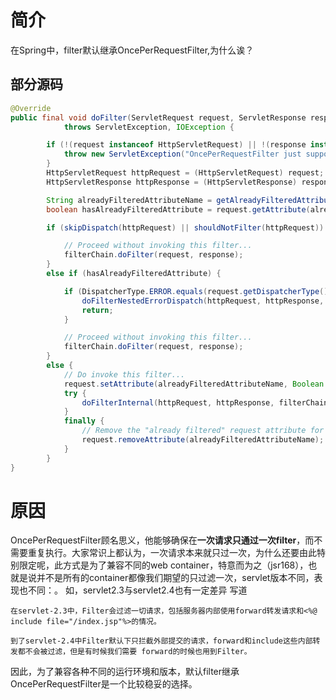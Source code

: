 # 简介
在Spring中，filter默认继承OncePerRequestFilter,为什么诶？

## 部分源码
```java
@Override
public final void doFilter(ServletRequest request, ServletResponse response, FilterChain filterChain)
			throws ServletException, IOException {

		if (!(request instanceof HttpServletRequest) || !(response instanceof HttpServletResponse)) {
			throw new ServletException("OncePerRequestFilter just supports HTTP requests");
		}
		HttpServletRequest httpRequest = (HttpServletRequest) request;
		HttpServletResponse httpResponse = (HttpServletResponse) response;

		String alreadyFilteredAttributeName = getAlreadyFilteredAttributeName();
		boolean hasAlreadyFilteredAttribute = request.getAttribute(alreadyFilteredAttributeName) != null;

		if (skipDispatch(httpRequest) || shouldNotFilter(httpRequest)) {

			// Proceed without invoking this filter...
			filterChain.doFilter(request, response);
		}
		else if (hasAlreadyFilteredAttribute) {

			if (DispatcherType.ERROR.equals(request.getDispatcherType())) {
				doFilterNestedErrorDispatch(httpRequest, httpResponse, filterChain);
				return;
			}

			// Proceed without invoking this filter...
			filterChain.doFilter(request, response);
		}
		else {
			// Do invoke this filter...
			request.setAttribute(alreadyFilteredAttributeName, Boolean.TRUE);
			try {
				doFilterInternal(httpRequest, httpResponse, filterChain);
			}
			finally {
				// Remove the "already filtered" request attribute for this request.
				request.removeAttribute(alreadyFilteredAttributeName);
			}
		}
}
```

# 原因
OncePerRequestFilter顾名思义，他能够确保在**一次请求只通过一次filter**，而不需要重复执行。大家常识上都认为，一次请求本来就只过一次，为什么还要由此特别限定呢，此方式是为了兼容不同的web container，特意而为之（jsr168），也就是说并不是所有的container都像我们期望的只过滤一次，servlet版本不同，表现也不同：。
如，servlet2.3与servlet2.4也有一定差异
写道

```
在servlet-2.3中，Filter会过滤一切请求，包括服务器内部使用forward转发请求和<%@ include file="/index.jsp"%>的情况。

到了servlet-2.4中Filter默认下只拦截外部提交的请求，forward和include这些内部转发都不会被过滤，但是有时候我们需要 forward的时候也用到Filter。
```
因此，为了兼容各种不同的运行环境和版本，默认filter继承OncePerRequestFilter是一个比较稳妥的选择。
